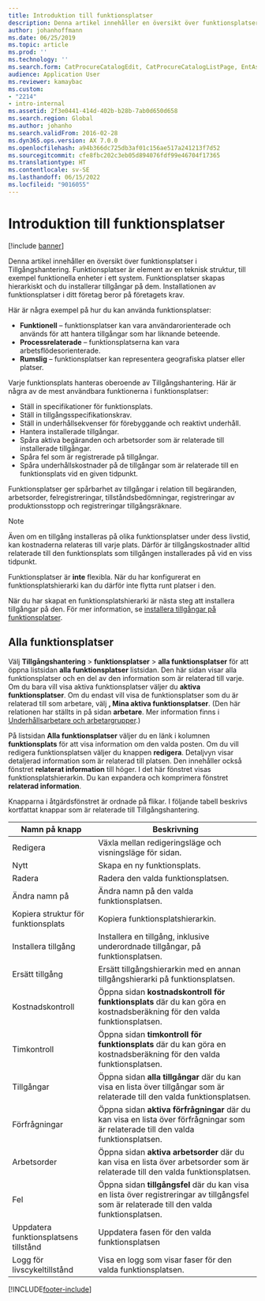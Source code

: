 ```yaml
---
title: Introduktion till funktionsplatser
description: Denna artikel innehåller en översikt över funktionsplatser i Tillgångshantering.
author: johanhoffmann
ms.date: 06/25/2019
ms.topic: article
ms.prod: ''
ms.technology: ''
ms.search.form: CatProcureCatalogEdit, CatProcureCatalogListPage, EntAssetFunctionalLocationEditSubLocations, EntAssetFunctionalLocationLookup, EntAssetFunctionalLocationRename, EntAssetFunctionalLocation
audience: Application User
ms.reviewer: kamaybac
ms.custom:
- "2214"
- intro-internal
ms.assetid: 2f3e0441-414d-402b-b28b-7ab0d650d658
ms.search.region: Global
ms.author: johanho
ms.search.validFrom: 2016-02-28
ms.dyn365.ops.version: AX 7.0.0
ms.openlocfilehash: a94b366dc725db3af01c156ae517a241213f7d52
ms.sourcegitcommit: cfe8fbc202c3eb05d894076fdf99e46704f17365
ms.translationtype: HT
ms.contentlocale: sv-SE
ms.lasthandoff: 06/15/2022
ms.locfileid: "9016055"
---
```

# <a name="introduction-to-functional-locations"></a>Introduktion till funktionsplatser

[!include [banner](../../includes/banner.md)]

 

Denna artikel innehåller en översikt över funktionsplatser i Tillgångshantering. Funktionsplatser är element av en teknisk struktur, till exempel funktionella enheter i ett system. Funktionsplatser skapas hierarkiskt och du installerar tillgångar på dem. Installationen av funktionsplatser i ditt företag beror på företagets krav.

Här är några exempel på hur du kan använda funktionsplatser:

- **Funktionell** – funktionsplatser kan vara användarorienterade och används för att hantera tillgångar som har liknande beteende.
- **Processrelaterade** – funktionsplatserna kan vara arbetsflödesorienterade.
- **Rumslig** – funktionsplatser kan representera geografiska platser eller platser.

Varje funktionsplats hanteras oberoende av Tillgångshantering. Här är några av de mest användbara funktionerna i funktionsplatser:

- Ställ in specifikationer för funktionsplats.
- Ställ in tillgångsspecifikationskrav.
- Ställ in underhållsekvenser för förebyggande och reaktivt underhåll.
- Hantera installerade tillgångar.
- Spåra aktiva begäranden och arbetsorder som är relaterade till installerade tillgångar.
- Spåra fel som är registrerade på tillgångar.
- Spåra underhållskostnader på de tillgångar som är relaterade till en funktionsplats vid en given tidpunkt.

Funktionsplatser ger spårbarhet av tillgångar i relation till begäranden, arbetsorder, felregistreringar, tillståndsbedömningar, registreringar av produktionsstopp och registreringar tillgångsräknare.

> [!NOTE]
> Även om en tillgång installeras på olika funktionsplatser under dess livstid, kan kostnaderna relateras till varje plats. Därför är tillgångskostnader alltid relaterade till den funktionsplats som tillgången installerades på vid en viss tidpunkt.

Funktionsplatser är **inte** flexibla. När du har konfigurerat en funktionsplatshierarki kan du därför inte flytta runt platser i den. 

När du har skapat en funktionsplatshierarki är nästa steg att installera tillgångar på den. För mer information, se [installera tillgångar på funktionsplatser](../functional-locations/install-objects-on-functional-locations.md).

## <a name="all-functional-locations"></a>Alla funktionsplatser

Välj **Tillgångshantering** \> **funktionsplatser** \> **alla funktionsplatser** för att öppna listsidan **alla funktionsplatser** listsidan. Den här sidan visar alla funktionsplatser och en del av den information som är relaterad till varje. Om du bara vill visa aktiva funktionsplatser väljer du **aktiva funktionsplatser**. Om du endast vill visa de funktionsplatser som du är relaterad till som arbetare, välj **, Mina aktiva funktionsplatser**. (Den här relationen har ställts in på sidan **arbetare**. Mer information finns i [Underhållsarbetare och arbetargrupper](../setup-for-objects/workers-and-worker-groups.md).)

På listsidan **Alla funktionsplatser** väljer du en länk i kolumnen **funktionsplats** för att visa information om den valda posten. Om du vill redigera funktionsplatsen väljer du knappen **redigera**. Detaljvyn visar detaljerad information som är relaterad till platsen. Den innehåller också fönstret **relaterat information** till höger. I det här fönstret visas funktionsplatshierarkin. Du kan expandera och komprimera fönstret **relaterad information**.

Knapparna i åtgärdsfönstret är ordnade på flikar. I följande tabell beskrivs kortfattat knappar som är relaterade till Tillgångshantering.

| Namn på knapp                         | Beskrivning                                                                                                                                  |
|-------------------------------------|----------------------------------------------------------------------------------------------------------------------------------------------|
| Redigera                                | Växla mellan redigeringsläge och visningsläge för sidan.                                                                                         |
| Nytt                                 | Skapa en ny funktionsplats.                                                                                                            |
| Radera                              | Radera den valda funktionsplatsen.                                                                                                     |
| Ändra namn på                              | Ändra namn på den valda funktionsplatsen.                                                                                                     |
| Kopiera struktur för funktionsplats  | Kopiera funktionsplatshierarkin.                                                                                                      |
| Installera tillgång                       | Installera en tillgång, inklusive underordnade tillgångar, på funktionsplatsen.                                                                        |
| Ersätt tillgång                       | Ersätt tillgångshierarkin med en annan tillgångshierarki på funktionsplatsen.                                                         |
| Kostnadskontroll                        | Öppna sidan **kostnadskontroll för funktionsplats** där du kan göra en kostnadsberäkning för den valda funktionsplatsen.                |
| Timkontroll                        | Öppna sidan **timkontroll för funktionsplats** där du kan göra en kostnadsberäkning för den valda funktionsplatsen.                |
| Tillgångar                              | Öppna sidan **alla tillgångar** där du kan visa en lista över tillgångar som är relaterade till den valda funktionsplatsen.                      |
| Förfrågningar                            | Öppna sidan **aktiva förfrågningar** där du kan visa en lista över förfrågningar som är relaterade till den valda funktionsplatsen.               |
| Arbetsorder                         | Öppna sidan **aktiva arbetsorder** där du kan visa en lista över arbetsorder som är relaterade till den valda funktionsplatsen.         |
| Fel                              | Öppna sidan **tillgångsfel** där du kan visa en lista över registreringar av tillgångsfel som är relaterade till den valda funktionsplatsen. |
| Uppdatera funktionsplatsens tillstånd    | Uppdatera fasen för den valda funktionsplatsen                                                                                        |
| Logg för livscykeltillstånd                 | Visa en logg som visar faser för den valda funktionsplatsen.                                                                        |


[!INCLUDE[footer-include](../../../includes/footer-banner.md)]